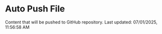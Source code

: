 # Auto Push File

Content that will be pushed to GitHub repository.
Last updated: 07/01/2025, 11:56:58 AM